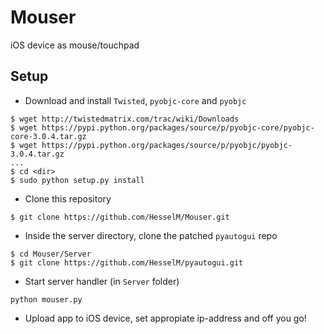 # Mouser
iOS device as mouse/touchpad

## Setup

- Download and install `Twisted`, `pyobjc-core` and `pyobjc` 
``` 
$ wget http://twistedmatrix.com/trac/wiki/Downloads 
$ wget https://pypi.python.org/packages/source/p/pyobjc-core/pyobjc-core-3.0.4.tar.gz
$ wget https://pypi.python.org/packages/source/p/pyobjc/pyobjc-3.0.4.tar.gz
...
$ cd <dir>
$ sudo python setup.py install
```
- Clone this repository
```
$ git clone https://github.com/HesselM/Mouser.git
```
- Inside the server directory, clone the patched `pyautogui` repo
```
$ cd Mouser/Server
$ git clone https://github.com/HesselM/pyautogui.git
```
- Start server handler (in `Server` folder)
```
python mouser.py
```
- Upload app to iOS device, set appropiate ip-address and off you go!
